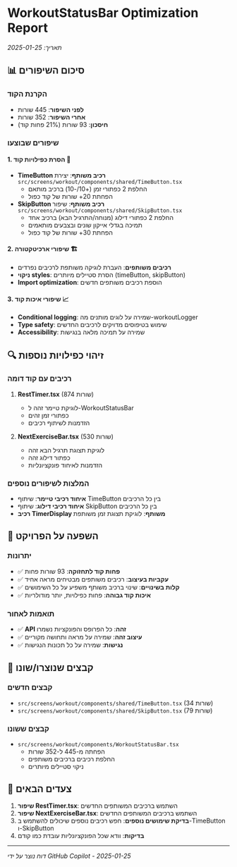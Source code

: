 # WorkoutStatusBar Optimization Report

_תאריך: 2025-01-25_

## 📊 סיכום השיפורים

### הקרנת הקוד

- **לפני השיפור**: 445 שורות
- **אחרי השיפור**: 352 שורות
- **חיסכון**: 93 שורות (21% פחות קוד)

### שיפורים שבוצעו

#### 1. הסרת כפילויות קוד 🔄

- **TimeButton רכיב משותף**: יצירת `src/screens/workout/components/shared/TimeButton.tsx`
  - החלפת 2 כפתורי זמן (+10/-10) ברכיב מותאם
  - הפחתת 20+ שורות של קוד כפול
- **SkipButton רכיב משותף**: שיפור `src/screens/workout/components/shared/SkipButton.tsx`
  - החלפת 2 כפתורי דילוג (מנוחה/התרגיל הבא) ברכיב אחד
  - תמיכה בגדלי אייקון שונים ובצבעים מותאמים
  - הפחתת 30+ שורות של קוד כפול

#### 2. שיפורי ארכיטקטורה 🏗️

- **רכיבים משותפים**: העברת לוגיקה משותפת לרכיבים נפרדים
- **ניקוי styles**: הסרת סטיילים מיותרים (timeButton, skipButton)
- **Import optimization**: הוספת רכיבים משותפים חדשים

#### 3. שיפורי איכות קוד 📈

- **Conditional logging**: שמירה על לוגים מותנים מה-workoutLogger
- **Type safety**: שימוש בטיפוסים מדויקים לרכיבים החדשים
- **Accessibility**: שמירה על תמיכה מלאה בנגישות

## 🔍 זיהוי כפילויות נוספות

### רכיבים עם קוד דומה

1. **RestTimer.tsx** (874 שורות)
   - לוגיקת טיימר זהה ל-WorkoutStatusBar
   - כפתורי זמן זהים
   - הזדמנות לשיתוף רכיבים

2. **NextExerciseBar.tsx** (530 שורות)
   - לוגיקת תצוגת תרגיל הבא זהה
   - כפתור דילוג זהה
   - הזדמנות לאיחוד פונקציונליות

### המלצות לשיפורים נוספים

- **איחוד רכיבי טיימר**: שיתוף TimeButton בין כל הרכיבים
- **איחוד רכיבי דילוג**: שיתוף SkipButton בין כל הרכיבים
- **רכיב TimerDisplay משותף**: לוגיקת תצוגת זמן משותפת

## 🎯 השפעה על הפרויקט

### יתרונות

- ✅ **פחות קוד לתחזוקה**: 93 שורות פחות
- ✅ **עקביות בעיצוב**: רכיבים משותפים מבטיחים מראה אחיד
- ✅ **קלות בשינויים**: שינוי ברכיב משותף משפיע על כל השימושים
- ✅ **איכות קוד גבוהה**: פחות כפילויות, יותר מודולריות

### תואמות לאחור

- ✅ **API זהה**: כל הפרופס והפונקציות נשמרו
- ✅ **עיצוב זהה**: שמירה על מראה ותחושה מקוריים
- ✅ **נגישות**: שמירה על כל תכונות הנגישות

## 📝 קבצים שנוצרו/שונו

### קבצים חדשים

- `src/screens/workout/components/shared/TimeButton.tsx` (34 שורות)
- `src/screens/workout/components/shared/SkipButton.tsx` (79 שורות)

### קבצים ששונו

- `src/screens/workout/components/WorkoutStatusBar.tsx`
  - הפחתה מ-445 ל-352 שורות
  - החלפת רכיבים ברכיבים משותפים
  - ניקוי סטיילים מיותרים

## 🚀 צעדים הבאים

1. **שיפור RestTimer.tsx**: השתמש ברכיבים המשותפים החדשים
2. **שיפור NextExerciseBar.tsx**: השתמש ברכיבים המשותפים החדשים
3. **בדיקת שימושים נוספים**: חפש רכיבים נוספים שיכולים להשתמש ב-TimeButton ו-SkipButton
4. **בדיקות**: וודא שכל הפונקציונליות עובדת כמו קודם

---

_דוח נוצר על ידי GitHub Copilot - 2025-01-25_
